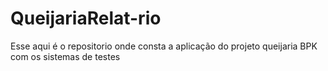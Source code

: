 # QueijariaRelat-rio
Esse aqui é o repositorio onde consta a aplicação do projeto queijaria BPK com os sistemas de testes 
